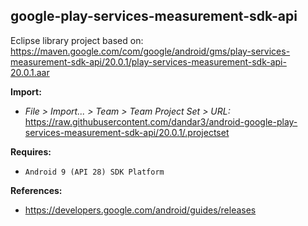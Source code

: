 ## google-play-services-measurement-sdk-api

Eclipse library project based on:<br/>
https://maven.google.com/com/google/android/gms/play-services-measurement-sdk-api/20.0.1/play-services-measurement-sdk-api-20.0.1.aar

**Import:**
- _File > Import... > Team > Team Project Set > URL:_<br/>
  https://raw.githubusercontent.com/dandar3/android-google-play-services-measurement-sdk-api/20.0.1/.projectset

**Requires:**
- `Android 9 (API 28) SDK Platform`

**References:**
- https://developers.google.com/android/guides/releases